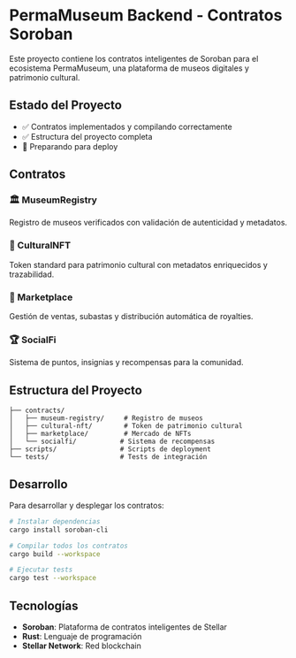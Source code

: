 # PermaMuseum Backend - Contratos Soroban

Este proyecto contiene los contratos inteligentes de Soroban para el ecosistema PermaMuseum, una plataforma de museos digitales y patrimonio cultural.

## Estado del Proyecto
- ✅ Contratos implementados y compilando correctamente
- ✅ Estructura del proyecto completa
- 🔄 Preparando para deploy

## Contratos

### 🏛️ MuseumRegistry
Registro de museos verificados con validación de autenticidad y metadatos.

### 🎨 CulturalNFT  
Token standard para patrimonio cultural con metadatos enriquecidos y trazabilidad.

### 🛒 Marketplace
Gestión de ventas, subastas y distribución automática de royalties.

### 🏆 SocialFi
Sistema de puntos, insignias y recompensas para la comunidad.

## Estructura del Proyecto

```
├── contracts/
│   ├── museum-registry/     # Registro de museos
│   ├── cultural-nft/        # Token de patrimonio cultural  
│   ├── marketplace/         # Mercado de NFTs
│   └── socialfi/           # Sistema de recompensas
├── scripts/                # Scripts de deployment
└── tests/                  # Tests de integración
```

## Desarrollo

Para desarrollar y desplegar los contratos:

```bash
# Instalar dependencias
cargo install soroban-cli

# Compilar todos los contratos
cargo build --workspace

# Ejecutar tests
cargo test --workspace
```

## Tecnologías

- **Soroban**: Plataforma de contratos inteligentes de Stellar
- **Rust**: Lenguaje de programación
- **Stellar Network**: Red blockchain
